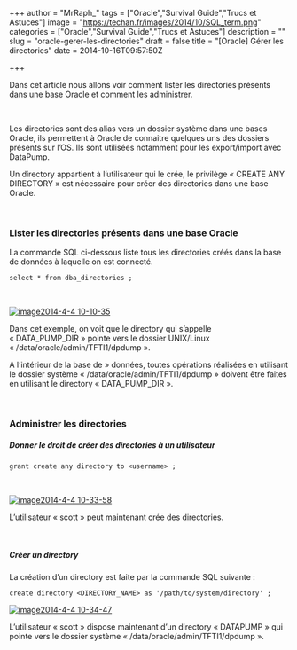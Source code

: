 +++
author = "MrRaph_"
tags = ["Oracle","Survival Guide","Trucs et Astuces"]
image = "https://techan.fr/images/2014/10/SQL_term.png"
categories = ["Oracle","Survival Guide","Trucs et Astuces"]
description = ""
slug = "oracle-gerer-les-directories"
draft = false
title = "[Oracle] Gérer les directories"
date = 2014-10-16T09:57:50Z

+++


Dans cet article nous allons voir comment lister les directories présents dans une base Oracle et comment les administrer.  

  

Les directories sont des alias vers un dossier système dans une bases Oracle, ils permettent à Oracle de connaitre quelques uns des dossiers présents sur l’OS. Ils sont utilisées notamment pour les export/import avec DataPump.

Un directory appartient à l’utilisateur qui le crée, le privilège « CREATE ANY DIRECTORY » est nécessaire pour créer des directories dans une base Oracle.

 

### Lister les directories présents dans une base Oracle

La commande SQL ci-dessous liste tous les directories créés dans la base de données à laquelle on est connecté.

    select * from dba_directories ;

 

[![image2014-4-4 10-10-35](https://techan.fr/images/2014/10/image2014-4-4-10-10-35.png)](https://techan.fr/images/2014/10/image2014-4-4-10-10-35.png)

Dans cet exemple, on voit que le directory qui s’appelle « DATA_PUMP_DIR » pointe vers le dossier UNIX/Linux « /data/oracle/admin/TFTI1/dpdump ».

A l’intérieur de la base de » données, toutes opérations réalisées en utilisant le dossier système « /data/oracle/admin/TFTI1/dpdump » doivent être faites en utilisant le directory « DATA_PUMP_DIR ».

 

### Administrer les directories

##### Donner le droit de créer des directories à un utilisateur

    grant create any directory to <username> ;

 

[![image2014-4-4 10-33-58](https://techan.fr/images/2014/10/image2014-4-4-10-33-58.png)](https://techan.fr/images/2014/10/image2014-4-4-10-33-58.png)

L’utilisateur « scott » peut maintenant crée des directories.

 

##### Créer un directory

La création d’un directory est faite par la commande SQL suivante :

    create directory <DIRECTORY_NAME> as '/path/to/system/directory' ;

[![image2014-4-4 10-34-47](https://techan.fr/images/2014/10/image2014-4-4-10-34-47.png)](https://techan.fr/images/2014/10/image2014-4-4-10-34-47.png)

L’utilisateur « scott » dispose maintenant d’un directory « DATAPUMP » qui pointe vers le dossier système « /data/oracle/admin/TFTI1/dpdump ».

 
